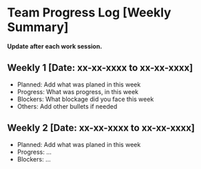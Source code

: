 # Team Progress Log [Weekly Summary]


**Update after each work session.**

## Weekly 1 [Date: xx-xx-xxxx  to xx-xx-xxxx]
 - Planned: Add what was planed in this week
 - Progress: What was progress, in this week
 - Blockers: What blockage did you face this week
 - Others: Add other bullets if needed

## Weekly 2 [Date: xx-xx-xxxx  to xx-xx-xxxx]
 - Planned: Add what was planed in this week
 - Progress: ...
 - Blockers: ...



   
